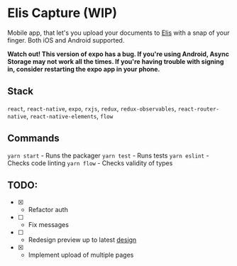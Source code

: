 # Elis Capture (WIP)
Mobile app, that let's you upload your documents to [Elis](https://rossum.ai/data-capture) with a snap of your finger. Both iOS and Android supported.

**Watch out! This version of expo has a bug. If you're using Android, Async Storage may not work all the times. If you're having trouble with signing in, consider restarting the expo app in your phone.**

## Stack
`react`, `react-native`, `expo`, `rxjs`, `redux`, `redux-observables`, `react-router-native`, `react-native-elements`, `flow`

## Commands
`yarn start` - Runs the packager
`yarn test` - Runs tests
`yarn eslint` - Checks code linting
`yarn flow` - Checks validity of types

## TODO:
* [x] - Refactor auth
* [ ] - Fix messages
* [ ] - Redesign preview up to latest [design](https://app.zeplin.io/project/5b1682fc37b0c8a45f679b33/screen/5c1cbba8839feeaf105cecc4)
* [x] - Implement upload of multiple pages
